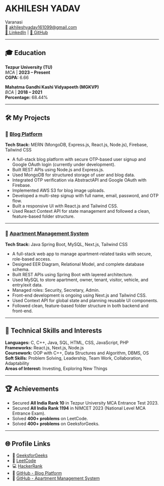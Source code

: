 # AKHILESH YADAV
Varanasi  
📧 akhileshyadav161099@gmail.com  
[🔗 LinkedIn](https://www.linkedin.com/in/akhileshyadavak2kb2/) | [🐙 GitHub](https://github.com/akhil-2kb2)

---

## 🎓 Education

**Tezpur University (TU)**  
_MCA_ | **2023 – Present**  
**CGPA:** 6.66

**Mahatma Gandhi Kashi Vidyapeeth (MGKVP)**  
_BCA_ | **2018 – 2021**  
**Percentage:** 68.44%

---

## 🛠️ My Projects

### 🔹 [Blog Platform](https://github.com/akhil-2kb2/blogging-webpage)  
**Tech Stack:** MERN (MongoDB, Express.js, React.js, Node.js), Firebase, Tailwind CSS

- A full-stack blog platform with secure OTP-based user signup and Google OAuth login (currently under development).
- Built REST APIs using Node.js and Express.js.
- Used MongoDB for structured storage of user and blog data.
- Integrated OTP verification via AbstractAPI and Google OAuth with Firebase.
- Implemented AWS S3 for blog image uploads.
- Developed a multi-step signup with full name, email, password, and OTP flow.
- Built a responsive UI with React.js and Tailwind CSS.
- Used React Context API for state management and followed a clean, feature-based folder structure.

---

### 🔹 [Apartment Management System](https://github.com/akhil-2kb2/Apartment-Management-System)  
**Tech Stack:** Java Spring Boot, MySQL, Next.js, Tailwind CSS

- A full-stack web app to manage apartment-related tasks with secure, role-based access.
- Designed EER Diagram, Relational Model, and complete database schema.
- Built REST APIs using Spring Boot with layered architecture.
- Used MySQL to store apartment, owner, tenant, visitor, vehicle, and entry/exit data.
- Managed roles: Security, Secretary, Admin.
- Front-end development is ongoing using Next.js and Tailwind CSS.
- Used Context API for global state and planning reusable UI components.
- Followed clean, feature-based folder structure in both backend and front-end.

---

## 🧠 Technical Skills and Interests

**Languages:** C, C++, Java, SQL, HTML, CSS, JavaScript, PHP  
**Frameworks:** React.js, Next.js, Node.js  
**Coursework:** OOP with C++, Data Structures and Algorithm, DBMS, OS  
**Soft Skills:** Problem Solving, Leadership, Team Work, Collaboration, Adaptability  
**Areas of Interest:** Investing, Exploring New Things

---

## 🏆 Achievements

- Secured **All India Rank 10** in Tezpur University MCA Entrance Test 2023.
- Secured **All India Rank 1194** in NIMCET 2023 (National Level MCA Entrance Exam).
- Solved **400+ problems** on LeetCode.
- Solved **400+ problems** on GeeksforGeeks.

---

## 🌐 Profile Links

- 📘 [GeeksforGeeks](https://www.geeksforgeeks.org/user/akhil2kb2/)
- 📗 [LeetCode](https://leetcode.com/u/AKHILESH_YADAV_/)
- 💻 [HackerRank](https://www.hackerrank.com/profile/rudraaraju)
- 🐙 [GitHub - Blog Platform](https://github.com/akhil-2kb2/blogging-webpage)
- 🏢 [GitHub - Apartment Management System](https://github.com/akhil-2kb2/Apartment-Management-System)


